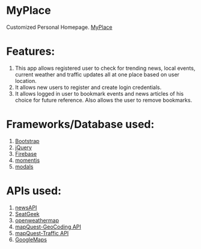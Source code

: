# MyPlace
Customized Personal Homepage. 
  [MyPlace](https://randolfresurreccion.github.io/MyPlace/)
  
# Features:
1. This app allows registered user to check for trending news, local events, current weather and traffic updates all at one place based on    user location.
2. It allows new users to register and create login credentials. 
3. It allows logged in user to bookmark events and news articles of his choice for future reference. Also allows the user to remove          bookmarks.

# Frameworks/Database used:
1. [Bootstrap]( https://getbootstrap.com/docs/3.3/)
2. [jQuery](https://jquery.com/)
3. [Firebase](https://firebase.google.com/)
4. [momentjs](https://momentjs.com/docs/)
5. [modals](https://www.w3schools.com/bootstrap/bootstrap_ref_js_modal.asp)

# APIs used:
1. [newsAPI](https://newsapi.org/docs)
2. [SeatGeek](https://seatgeek.com/build)
3. [openweathermap](https://openweathermap.org/current)
4. [mapQuest-GeoCoding API](https://developer.mapquest.com/documentation/geocoding-api/)
5. [mapQuest-Traffic API](https://developer.mapquest.com/documentation/traffic-api/)
6. [GoogleMaps](https://maps.googleapis.com/maps/)

